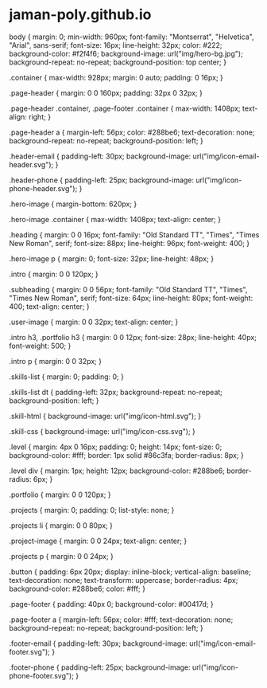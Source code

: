 # jaman-poly.github.io
body {
  margin: 0;
  min-width: 960px;
  font-family: "Montserrat", "Helvetica", "Arial", sans-serif;
  font-size: 16px;
  line-height: 32px;
  color: #222;
  background-color: #f2f4f6;
  background-image: url("img/hero-bg.jpg");
  background-repeat: no-repeat;
  background-position: top center;
}

.container {
  max-width: 928px;
  margin: 0 auto;
  padding: 0 16px;
}

.page-header {
  margin: 0 0 160px;
  padding: 32px 0 32px;
}

.page-header .container,
.page-footer .container {
  max-width: 1408px;
  text-align: right;
}

.page-header a {
  margin-left: 56px;
  color: #288be6;
  text-decoration: none;
  background-repeat: no-repeat;
  background-position: left;
}

.header-email {
  padding-left: 30px;
  background-image: url("img/icon-email-header.svg");
}

.header-phone {
  padding-left: 25px;
  background-image: url("img/icon-phone-header.svg");
}

.hero-image {
  margin-bottom: 620px;
}

.hero-image .container {
  max-width: 1408px;
  text-align: center;
}

.heading {
  margin: 0 0 16px;
  font-family: "Old Standard TT", "Times", "Times New Roman", serif;
  font-size: 88px;
  line-height: 96px;
  font-weight: 400;
}

.hero-image p {
  margin: 0;
  font-size: 32px;
  line-height: 48px;
}

.intro {
  margin: 0 0 120px;
}

.subheading {
  margin: 0 0 56px;
  font-family: "Old Standard TT", "Times", "Times New Roman", serif;
  font-size: 64px;
  line-height: 80px;
  font-weight: 400;
  text-align: center;
}

.user-image {
  margin: 0 0 32px;
  text-align: center;
}

.intro h3,
.portfolio h3 {
  margin: 0 0 12px;
  font-size: 28px;
  line-height: 40px;
  font-weight: 500;
}

.intro p {
  margin: 0 0 32px;
}

.skills-list {
  margin: 0;
  padding: 0;
}

.skills-list dt {
  padding-left: 32px;
  background-repeat: no-repeat;
  background-position: left;
}

.skill-html {
  background-image: url("img/icon-html.svg");
}

.skill-css {
  background-image: url("img/icon-css.svg");
}

.level {
  margin: 4px 0 16px;
  padding: 0;
  height: 14px;
  font-size: 0;
  background-color: #fff;
  border: 1px solid #86c3fa;
  border-radius: 8px;
}

.level div {
  margin: 1px;
  height: 12px;
  background-color: #288be6;
  border-radius: 6px;
}

.portfolio {
  margin: 0 0 120px;
}

.projects {
  margin: 0;
  padding: 0;
  list-style: none;
}

.projects li {
  margin: 0 0 80px;
}

.project-image {
  margin: 0 0 24px;
  text-align: center;
}

.projects p {
  margin: 0 0 24px;
}

.button {
  padding: 6px 20px;
  display: inline-block;
  vertical-align: baseline;
  text-decoration: none;
  text-transform: uppercase;
  border-radius: 4px;
  background-color: #288be6;
  color: #fff;
}

.page-footer {
  padding: 40px 0;
  background-color: #00417d;
}

.page-footer a {
  margin-left: 56px;
  color: #fff;
  text-decoration: none;
  background-repeat: no-repeat;
  background-position: left;
}

.footer-email {
  padding-left: 30px;
  background-image: url("img/icon-email-footer.svg");
}

.footer-phone {
  padding-left: 25px;
  background-image: url("img/icon-phone-footer.svg");
}

